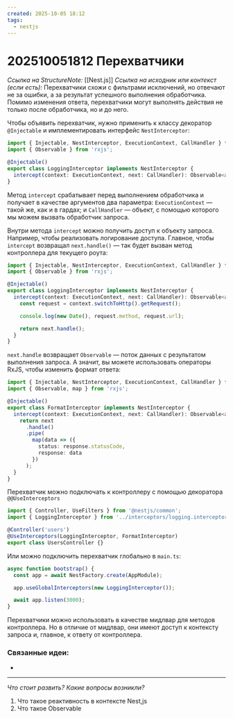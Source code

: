 ```yaml
---
created: 2025-10-05 18:12
tags:
  - nestjs
---
```

# 202510051812 Перехватчики

*Ссылка на StructureNote:* [[Nest.js]]
*Ссылка на исходник или контекст (если есть):*
Перехватчики схожи с фильтрами исключений, но отвечают не за ошибки, а за результат успешного выполнения обработчика. Помимо изменения ответа, перехватчики могут выполнять действия не только после обработчика, но и до него.

Чтобы объявить перехватчик, нужно применить к классу декоратор `@Injectable` и имплементировать интерфейс `NestInterceptor`:

```ts
import { Injectable, NestInterceptor, ExecutionContext, CallHandler } from '@nestjs/common';
import { Observable } from 'rxjs';

@Injectable()
export class LoggingInterceptor implements NestInterceptor {
  intercept(context: ExecutionContext, next: CallHandler): Observable<any> {}
}
```

Метод `intercept` срабатывает перед выполнением обработчика и получает в качестве аргументов два параметра: `ExecutionContext` — такой же, как и в гардах; и `CallHandler` — объект, с помощью которого мы можем вызвать обработчик запроса.

Внутри метода `intercept` можно получить доступ к объекту запроса. Например, чтобы реализовать логирование доступа. Главное, чтобы `intercept` возвращал `next.handle()` — так будет вызван метод контроллера для текущего роута:

```ts
import { Injectable, NestInterceptor, ExecutionContext, CallHandler } from '@nestjs/common';
import { Observable } from 'rxjs';

@Injectable()
export class LoggingInterceptor implements NestInterceptor {
  intercept(context: ExecutionContext, next: CallHandler): Observable<any> {
    const request = context.switchToHttp().getRequest();

    console.log(new Date(), request.method, request.url);

    return next.handle();
  }
}
```

`next.handle` возвращает `Observable` — поток данных с результатом выполнения запроса. А значит, вы можете использовать операторы RxJS, чтобы изменить формат ответа:

```ts
import { Injectable, NestInterceptor, ExecutionContext, CallHandler } from '@nestjs/common';
import { Observable, map } from 'rxjs';

@Injectable()
export class FormatInterceptor implements NestInterceptor {
  intercept(context: ExecutionContext, next: CallHandler): Observable<any> {
    return next
      .handle()
      .pipe(
        map(data => ({
          status: response.statusCode,
          response: data
        })
      );
  }
}
```

Перехватчик можно подключать к контроллеру с помощью декоратора `@@UseInterceptors`

```ts
import { Controller, UseFilters } from '@nestjs/common';
import { LoggingInterceptor } from '../interceptors/logging.interceptor';

@Controller('users')
@UseInterceptors(LoggingInterceptor, FormatInterceptor)
export class UsersController {}
```

Или можно подключить перехватчик глобально в `main.ts`:

```ts
async function bootstrap() {
  const app = await NestFactory.create(AppModule);

  app.useGlobalInterceptors(new LoggingInterceptor());

  await app.listen(3000);
}
```

Перехватчики можно использовать в качестве мидлвар для методов контроллера. Но в отличие от мидлвар, они имеют доступ к контексту запроса и, главное, к ответу от контроллера.

### Связанные идеи:

* 

---

*Что стоит развить? Какие вопросы возникли?*
1) Что такое реактивность в контексте Nest,js
2) Что такое Observable
